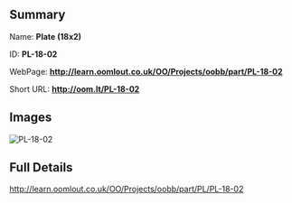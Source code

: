 

## Summary
 
Name: __Plate (18x2)__

ID: __PL-18-02__

WebPage: __http://learn.oomlout.co.uk/OO/Projects/oobb/part/PL-18-02__

Short URL: __http://oom.lt/PL-18-02__


## Images
![PL-18-02](http://oomlout.com/oomlout-OOBB/part/PL/PL-18-02/OOBB-PL-18-02_420.png)




## Full Details

 http://learn.oomlout.co.uk/OO/Projects/oobb/part/PL/PL-18-02

